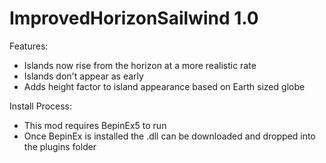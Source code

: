 # ImprovedHorizonSailwind 1.0

Features:

  -  Islands now rise from the horizon at a more realistic rate
  -  Islands don't appear as early
  -  Adds height factor to island appearance based on Earth sized globe

Install Process:

  - This mod requires BepinEx5 to run
  - Once BepinEx is installed the .dll can be downloaded and dropped into the plugins folder
